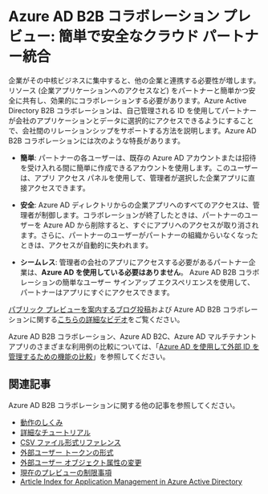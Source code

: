 <properties
   pageTitle="Azure Active Directory B2B コラボレーション プレビュー: 簡単で安全なクラウド パートナー統合 | Microsoft Azure"
   description="Azure Active Directory B2B コラボレーションは、会社のアプリケーションにビジネス パートナーが選択的にアクセスできるようにすることで会社間のリレーションシップをサポートします"
   services="active-directory"
   documentationCenter=""
   authors="viv-liu"
   manager="femila"
   editor=""
   tags=""/>

<tags
   ms.service="active-directory"
   ms.devlang="NA"
   ms.topic="article"
   ms.tgt_pltfrm="NA"
   ms.workload="identity"
   ms.date="08/11/2016"
   ms.author="femila"/>

# Azure AD B2B コラボレーション プレビュー: 簡単で安全なクラウド パートナー統合

企業がその中核ビジネスに集中すると、他の企業と連携する必要性が増します。リソース (企業アプリケーションへのアクセスなど) をパートナーと簡単かつ安全に共有し、効果的にコラボレーションする必要があります。Azure Active Directory B2B コラボレーションは、自己管理される ID を使用してパートナーが会社のアプリケーションとデータに選択的にアクセスできるようにすることで、会社間のリレーションシップをサポートする方法を説明します。Azure AD B2B コラボレーションには次のような特長があります。

- **簡単**: パートナーの各ユーザーは、既存の Azure AD アカウントまたは招待を受け入れる間に簡単に作成できるアカウントを使用します。このユーザーは、アプリ アクセス パネルを使用して、管理者が選択した企業アプリに直接アクセスできます。

- **安全**: Azure AD ディレクトリからの企業アプリへのすべてのアクセスは、管理者が制御します。コラボレーションが終了したときは、パートナーのユーザーを Azure AD から削除すると、すぐにアプリへのアクセスが取り消されます。さらに、パートナーのユーザーがパートナーの組織からいなくなったときは、アクセスが自動的に失われます。

- **シームレス**: 管理者の会社のアプリにアクセスする必要があるパートナー企業は、**Azure AD を使用している必要はありません**。 Azure AD B2B コラボレーションの簡単なユーザー サインアップ エクスペリエンスを使用して、パートナーはアプリにすぐにアクセスできます。

[パブリック プレビューを案内するブログ投稿](http://blogs.technet.com/b/ad/archive/2015/09/15/learn-all-about-the-azure-ad-b2b-collaboration-preview.aspx)および Azure AD B2B コラボレーションに関する[こちらの詳細なビデオ](https://channel9.msdn.com/Series/Azure-Active-Directory-Videos-Demos/Azure-Active-Directory-B2B-collaboration-demo)をご覧ください。

Azure AD B2B コラボレーション、Azure AD B2C、Azure AD マルチテナント アプリのさまざまな利用例の比較については、「[Azure AD を使用して外部 ID を管理するための機能の比較](active-directory-b2b-compare-external-identities.md)」を参照してください。

## 関連記事
Azure AD B2B コラボレーションに関する他の記事を参照してください。

- [動作のしくみ](active-directory-b2b-how-it-works.md)
- [詳細なチュートリアル](active-directory-b2b-detailed-walkthrough.md)
- [CSV ファイル形式リファレンス](active-directory-b2b-references-csv-file-format.md)
- [外部ユーザー トークンの形式](active-directory-b2b-references-external-user-token-format.md)
- [外部ユーザー オブジェクト属性の変更](active-directory-b2b-references-external-user-object-attribute-changes.md)
- [現在のプレビューの制限事項](active-directory-b2b-current-preview-limitations.md)
- [Article Index for Application Management in Azure Active Directory](active-directory-apps-index.md)

<!---HONumber=AcomDC_0817_2016-->